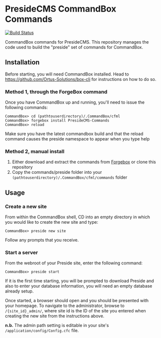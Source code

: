 PresideCMS CommandBox Commands
==============================

[![Build Status](https://travis-ci.org/pixl8/Preside-CMS-CommandBox-Commands.svg?branch=master)](https://travis-ci.org/pixl8/Preside-CMS-CommandBox-Commands)

CommandBox commands for PresideCMS. This repository manages the code used to build the "preside" set of commands for CommandBox.

## Installation

Before starting, you will need CommandBox installed. Head to https://github.com/Ortus-Solutions/box-cli for instructions on how to do so.

### Method 1, through the ForgeBox command

Once you have CommandBox up and running, you'll need to issue the following commands:

    CommandBox> cd (pathtouserdirectory)/.CommandBox/cfml
    CommandBox> forgebox install PresideCMS-Commands
    CommandBox> reload

Make sure you have the latest commandbox build and that the reload command causes the preside namespace to appear when you type help
    
### Method 2, manual install

1. Either download and extract the commands from [Forgebox](http://www.coldbox.org/forgebox/view/PresideCMS-Commands) or clone this repository
2. Copy the commands/preside folder into your `(pathtouserdirectory)/.CommandBox/cfml/commands` folder

## Usage

### Create a new site

From within the CommandBox shell, CD into an empty directory in which you would like to create the new site and type:

    CommandBox> preside new site
    
Follow any prompts that you receive.

### Start a server

From the webroot of your Preside site, enter the following command:

    CommandBox> preside start
    
If it is the first time starting, you will be prompted to download Preside and also to enter your database information, you will need an empty database already setup.

Once started, a browser should open and you should be presented with your homepage. To navigate to the administrator, browse to `/{site_id}_admin/`, where site id is the ID of the site you entered when creating the new site from the instructions above.

**n.b.** The admin path setting is editable in your site's `/application/config/Config.cfc` file.

